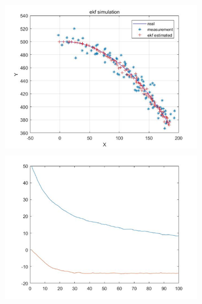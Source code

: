 ![image](https://github.com/HuangBingjian/Kalman_Learning/blob/master/figure/EKF1.jpg)

![iamge](https://github.com/HuangBingjian/Kalman_Learning/blob/master/figure/EKF2.jpg)

